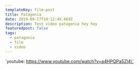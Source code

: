 ```yaml
---
templateKey: film-post
title: Patagonia
date: 2019-09-17T19:12:49.669Z
description: Test video patagonia hey hey
featuredpost: false
tags:
  - patagonia
  - film
  - video
---
```

\`youtube: https://www.youtube.com/watch?v=a4HPQPa5Zl4\`
